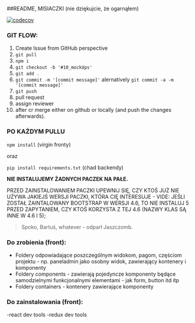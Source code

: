 ##README, MISIACZKI (nie dziękujcie, że ogarnąłem)

[![codecov](https://codecov.io/gh/Web-Korki/Web-Korki/branch/master/graph/badge.svg?token=OEHMSAP5T3)](https://codecov.io/gh/Web-Korki/Web-Korki)

### GIT FLOW:
1. Create Issue from GitHub perspective
2. `git pull`
3. `npm i`
4. `git checkout -b '#10_mockUps'`
5. `git add .` 
6. `git commit -m '[commit message]'` alernatively `git commit -a -m '[commit message]'`
7. `git push`
8. pull request
9. assign reviewer
10. after cr merge either on github or locally (and push the changes afterwards).

### PO KAŻDYM PULLU

`npm install` (virgin fronty)

oraz
 
`pip install requirements.txt` (chad backendy)

**NIE INSTALUJEMY ŻADNYCH PACZEK NA PAŁE.**

 PRZED ZAINSTALOWANIEM PACZKI UPEWNIJ SIĘ, CZY KTOŚ JUŻ NIE UŻYWA JAKIEJŚ WERSJI PACZKI, KTÓRA CIĘ INTERESUJE - VIDE: 
 JEŚLI ZOSTAŁ ZAINTALOWANY BOOTSTRAP W WERSJI 4.6, TO NIE INSTALUJ 5 PRZED ZAPYTANIEM, CZY KTOŚ KORZYSTA Z TEJ 4.6 (NAZWY KLAS SĄ INNE W 4.6 I 5);
 
 > Spoko, Bartuś, whatever - odparł Jaszczomb.

### Do zrobienia (front):
* Foldery odpowiadające poszczególnym widokom, pagom, częściom projektu - np. paneladmin jako osobny widok, zawierający kontenery i komponenty
* Foldery components - zawierają pojedyncze komponenty będące samodzielnymi funkcjonalnymi elementami - jak form, button itd itp
* Foldery containers - kontenery zawierające komponenty

### Do zainstalowania (front):
-react dev tools
-redux dev tools
